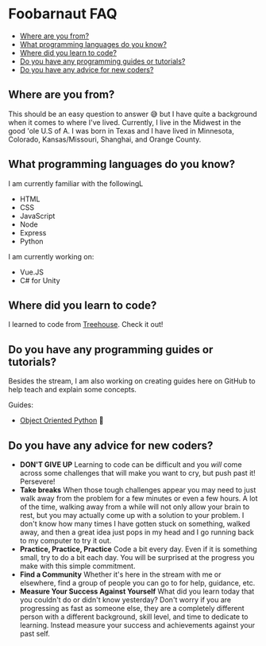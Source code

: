 <!-- markdownlint-disable MD026 -->
# Foobarnaut FAQ

* [Where are you from?](#where-are-you-from)
* [What programming languages do you know?](#What-programming-languages-do-you-know)
* [Where did you learn to code?](#Where-did-you-learn-to-code)
* [Do you have any programming guides or tutorials?](#Do-you-have-any-programming-guides-or-tutorials)
* [Do you have any advice for new coders?](#Do-you-have-any-advice-for-new-coders)

## Where are you from?

This should be an easy question to answer :sweat_smile: but I have quite a background when it comes to where I've lived. Currently, I live in the Midwest in the good 'ole U.S of A. I was born in Texas and I have lived in Minnesota, Colorado, Kansas/Missouri, Shanghai, and Orange County.

## What programming languages do you know?

I am currently familiar with the followingL

* HTML
* CSS
* JavaScript
* Node
* Express
* Python

I am currently working on:

* Vue.JS
* C# for Unity

## Where did you learn to code?

I learned to  code from [Treehouse](teamtreehouse.com). Check it out!

## Do you have any programming guides or tutorials?

Besides the stream, I am also working on creating guides here on GitHub to help teach and explain some concepts.

Guides:

* [Object Oriented Python](https://github.com/MissMeg/oop-practice) :construction:

## Do you have any advice for new coders?

* **DON'T GIVE UP** Learning to code can be difficult and you *will* come across some challenges that will make you want to cry, but push past it! Persevere!
* **Take breaks** When those tough challenges appear you may need to just walk away from the problem for a few minutes or even a few hours. A lot of the time, walking away from a while will not only allow your brain to rest, but you may actually come up with a solution to your problem. I don't know how many times I have gotten stuck on something, walked away, and then a great idea just pops in my head and I go running back to my computer to try it out.
* **Practice, Practice, Practice** Code a bit every day. Even if it is something small, try to do a bit each day. You will be surprised at the progress you make with this simple commitment.
* **Find a Community** Whether it's here in the stream with me or elsewhere, find a group of people you can go to for help, guidance, etc.
* **Measure Your Success Against Yourself** What did you learn today that you couldn't do or didn't know yesterday? Don't worry if you are progressing as fast as someone else, they are a completely different person with a different background, skill level, and time to dedicate to learning. Instead measure your success and achievements against your past self.
